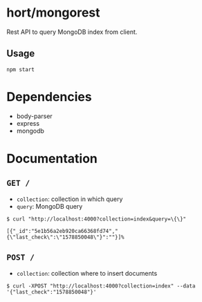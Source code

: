 # hort/mongorest

Rest API to query MongoDB index from client.

## Usage

```
npm start
```

# Dependencies

- body-parser
- express
- mongodb

# Documentation

## `GET /`

- `collection`: collection in which query
- `query`: MongoDB query

```
$ curl "http://localhost:4000?collection=index&query=\{\}"

[{"_id":"5e1b56a2eb920ca66368fd74","{\"last_check\":\"1578850048\"}":""}]%
```

## `POST /`

- `collection`: collection where to insert documents

```
$ curl -XPOST "http://localhost:4000?collection=index" --data '{"last_check":"1578850048"}'
```

